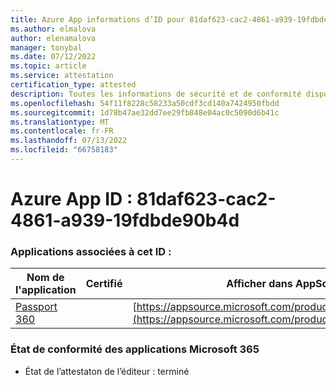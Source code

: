 ```yaml
---
title: Azure App informations d’ID pour 81daf623-cac2-4861-a939-19fdbde90b4d
ms.author: elmalova
author: elenamalova
manager: tonybal
ms.date: 07/12/2022
ms.topic: article
ms.service: attestation
certification_type: attested
description: Toutes les informations de sécurité et de conformité disponibles pour 81daf623-cac2-4861-a939-19fdbde90b4d.
ms.openlocfilehash: 54f11f8228c58233a50cdf3cd140a7424950fbdd
ms.sourcegitcommit: 1d78b47ae32dd7ee29fb848e04ac0c5090d6b41c
ms.translationtype: MT
ms.contentlocale: fr-FR
ms.lasthandoff: 07/13/2022
ms.locfileid: "66758183"
---
```

# <a name="azure-app-id-81daf623-cac2-4861-a939-19fdbde90b4d"></a>Azure App ID : 81daf623-cac2-4861-a939-19fdbde90b4d


### <a name="apps-associated-with-this-id"></a>Applications associées à cet ID :
| **Nom de l'application** | **Certifié** | **Afficher dans AppSource** |
|--------------|---------------|-----------------------|
| [Passport 360](../forward/WA200004322.md) |  | [https://appsource.microsoft.com/product/office/WA200004322](https://appsource.microsoft.com/product/office/WA200004322) |

### <a name="microsoft-365-app-compliance-status"></a>État de conformité des applications Microsoft 365
- État de l’attestaton de l’éditeur : terminé
